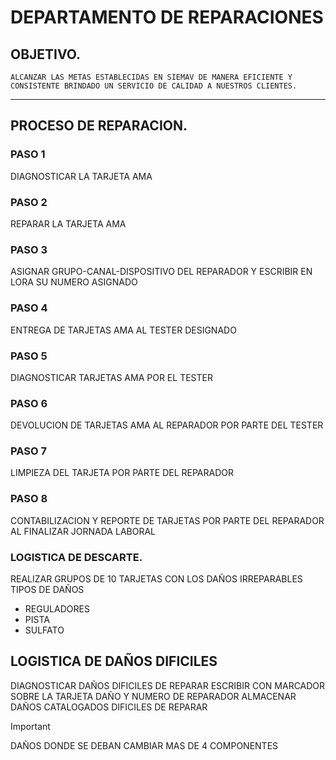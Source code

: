 # DEPARTAMENTO DE REPARACIONES
## OBJETIVO.
    ALCANZAR LAS METAS ESTABLECIDAS EN SIEMAV DE MANERA EFICIENTE Y CONSISTENTE BRINDADO UN SERVICIO DE CALIDAD A NUESTROS CLIENTES. 
---
## PROCESO DE REPARACION.
### PASO 1
DIAGNOSTICAR LA TARJETA AMA
### PASO 2
REPARAR LA TARJETA AMA
### PASO 3 
ASIGNAR GRUPO-CANAL-DISPOSITIVO DEL REPARADOR Y ESCRIBIR EN LORA SU NUMERO ASIGNADO
### PASO 4
ENTREGA DE TARJETAS AMA AL TESTER DESIGNADO
### PASO 5
DIAGNOSTICAR TARJETAS AMA POR EL TESTER
### PASO 6
DEVOLUCION DE TARJETAS AMA AL REPARADOR POR PARTE DEL TESTER
### PASO 7
LIMPIEZA DEL TARJETA POR PARTE DEL REPARADOR
### PASO 8
CONTABILIZACION Y REPORTE DE TARJETAS POR PARTE DEL REPARADOR AL FINALIZAR JORNADA LABORAL

### LOGISTICA DE DESCARTE.
REALIZAR GRUPOS DE 10 TARJETAS CON LOS DAÑOS IRREPARABLES
TIPOS DE DAÑOS
- REGULADORES 
- PISTA
- SULFATO
## LOGISTICA DE DAÑOS DIFICILES
DIAGNOSTICAR DAÑOS DIFICILES DE REPARAR
ESCRIBIR CON MARCADOR SOBRE LA TARJETA DAÑO Y NUMERO DE REPARADOR 
ALMACENAR DAÑOS CATALOGADOS DIFICILES DE REPARAR 
> [!IMPORTANT]
> DAÑOS DONDE SE DEBAN CAMBIAR MAS DE 4 COMPONENTES 




